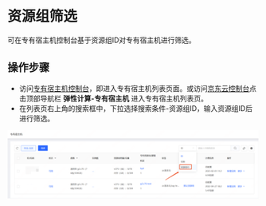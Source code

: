 # 资源组筛选

可在专有宿主机控制台基于资源组ID对专有宿主机进行筛选。

## 操作步骤

- 访问[专有宿主机控制台](https://cns-console.jdcloud.com/host/dedicatedHost/list)，即进入专有宿主机列表页面。或访问[京东云控制台](https://console.jdcloud.com)点击顶部导航栏 **弹性计算-专有宿主机** 进入专有宿主机列表页。
- 在列表页右上角的搜索框中，下拉选择搜索条件-资源组ID，输入资源组ID后进行筛选。

![](../../../../../image/dh/dh-rg-search02.png)
